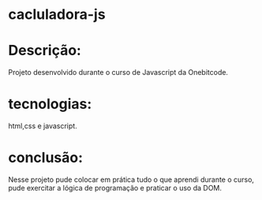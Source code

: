 # cacluladora-js

# Descrição:

Projeto desenvolvido durante o curso de Javascript da Onebitcode.

# tecnologias:

html,css e javascript.

# conclusão:

Nesse projeto pude colocar em prática tudo o que aprendi durante o curso, pude exercitar a lógica de programação e praticar o uso da DOM.
